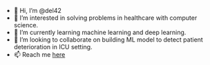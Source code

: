 - 👋 Hi, I’m @del42
- 👀 I’m interested in solving problems in healthcare with computer science. 
- 🌱 I’m currently learning machine learning and deep learning. 
- 💞️ I’m looking to collaborate on building ML model to detect patient deterioration in ICU setting. 
- 📫 Reach me [here](https://www.linkedin.com/in/delgersurenbold)

<!---
del42/del42 is a ✨ special ✨ repository because its `README.md` (this file) appears on your GitHub profile.
You can click the Preview link to take a look at your changes.
--->
